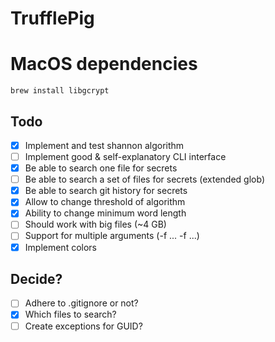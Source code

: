 # TrufflePig

# MacOS dependencies

```
brew install libgcrypt
```

## Todo

- [x] Implement and test shannon algorithm
- [ ] Implement good & self-explanatory CLI interface
- [x] Be able to search one file for secrets
- [ ] Be able to search a set of files for secrets (extended glob)
- [x] Be able to search git history for secrets
- [x] Allow to change threshold of algorithm
- [x] Ability to change minimum word length
- [ ] Should work with big files (~4 GB)
- [ ] Support for multiple arguments (-f ... -f ...)
- [x] Implement colors

## Decide?

- [ ] Adhere to .gitignore or not?
- [x] Which files to search? 
- [ ] Create exceptions for GUID?
